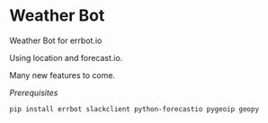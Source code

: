 # Weather Bot
Weather Bot for errbot.io

Using location and forecast.io.

Many new features to come.

*Prerequisites*

```
pip install errbot slackclient python-forecastio pygeoip geopy
```
